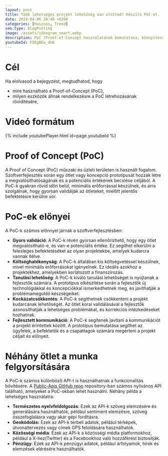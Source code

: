```yaml
---
layout: post
title: Több lehetséges projekt lehetőség van előtted? Készíts PoC-ot.
date: 2024-04-06 20:49 +0200
categories: [Hasznos, Trend]
seo.type: BlogPosting
image: /assets/ideogram_smart.webp
description: PoC (Proof-of-Concept használatának bemutatása, könnyítések.
youtubeId: F5EgBEw_dh8
---
```


# Cél
Ha elolvasod a bejegyzést, megtudhatod, hogy
* mire használható a Proof-of-Concept (PoC),
* milyen eszközök állnak rendelkezésre a PoC létrehozásának rövidítésére,

# Videó formátum
{% include youtubePlayer.html id=page.youtubeId %}

# Proof of Concept (PoC)

A Proof of Concept (PoC) műszaki és üzleti területen is használt fogalom. 
Szoftverfejlesztés során egy ötlet vagy koncepció prototípusát hozzák 
létre a megvalósíthatóságának és a potenciális értékének becslése céljából. 
A PoC-k gyakran rövid időn belül, minimális erőforrással készülnek, és arra szolgálnak, 
hogy gyorsan validálják az ötleteket, mielőtt jelentős befektetésre kerülne sor.

# PoC-ek előnyei

A PoC-k számos előnnyel járnak a szoftverfejlesztésben:

* **Gyors validáció**: 
 A PoC-k révén gyorsan ellenőrizhető, hogy egy ötlet megvalósítható-e, 
 és van-e potenciális értéke. Ez segíthet elkerülni a felesleges 
 befektetéséket az olyan projektekbe, amelyek kudarcra vannak ítélve.
* **Költséghatékonyság**: 
 A PoC-k általában kis költségvetéssel készülnek, 
 mivel minimális erőforrásokat igényelnek. Ez ideális azokhoz a projektekhez, 
 amelyekben korlátozott a finanszírozás.
* **Tanulási lehetőség**: 
 A PoC-k kiváló tanulási lehetőséget is nyújtanak 
 a fejlesztők számára. A prototípus elkészítése során a fejlesztők 
 új technológiákkal és koncepciókkal ismerkedhetnek meg, és javíthatják 
 a problémamegoldó készségeiket.
* **Kockázatcsökkentés**: 
A PoC-k segíthetnek csökkenteni a projekt kudarcának lehetőségét. 
Az ötlet korai validálásával a fejlesztők azonosíthatják a lehetséges 
problémákat, és korrekciós intézkedéseket hozhatnak.
* **Fejlesztett kommunikáció**: A PoC-k segítenek javítani a kommunikációt a projekt érintettek között. A prototípus bemutatása segíthet az ügyfelek, a befektetők és a csapattagok számára megérteni a projekt céljait és előnyeit.

# Néhány ötlet a munka felgyorsítására

A PoC-k számos különböző API-t is használhatnak a funkcionalitás 
bővítésére. A [Public-Apis GitHub repo](https://github.com/public-apis/public-apis) repository-ban számos nyilvános 
API található, amelyeket a PoC-okban lehet használni. 
Néhány példa a lehetséges használatra:

* **Természetes nyelvfeldolgozás**: Ezek az API-k szöveg elemzésére 
és generálására használhatók, például sentiment elemzésre, 
szöveg összefoglalásra vagy akár gépi fordításra.
* **Geokódolás:** Ezek az API-k térbeli adatok, például térképek, 
útvonaltervezés vagy címek GPS feloldására használhatók.
* **Közösségi média**: Ezek az API-k a közösségi média platformokhoz,
például a X-hez(Twitter) és a Facebookhoz való hozzáférést biztosítják.
* **Pénzügy**: Ezek az API-k pénzügyi adatok, például árfolyamok, hírek és elemzések elérésére használhatók.
